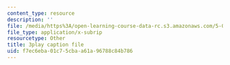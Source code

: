 ```yaml
---
content_type: resource
description: ''
file: /media/https%3A/open-learning-course-data-rc.s3.amazonaws.com/5-07sc-biological-chemistry-i-fall-2013/f7ec6eba01c75cbaa61a96788c84b786_922Oig1HWG8.vtt
file_type: application/x-subrip
resourcetype: Other
title: 3play caption file
uid: f7ec6eba-01c7-5cba-a61a-96788c84b786
---
```


